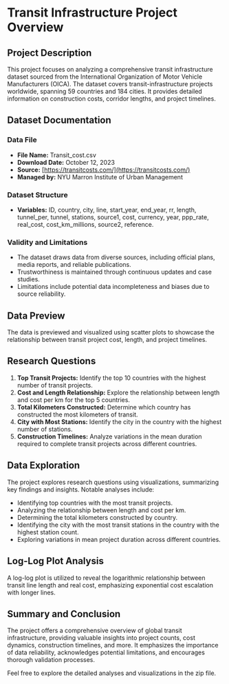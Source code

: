 # Transit Infrastructure Project Overview

## Project Description

This project focuses on analyzing a comprehensive transit infrastructure dataset sourced from the International Organization of Motor Vehicle Manufacturers (OICA). The dataset covers transit-infrastructure projects worldwide, spanning 59 countries and 184 cities. It provides detailed information on construction costs, corridor lengths, and project timelines.

## Dataset Documentation

### Data File
- **File Name:** Transit_cost.csv
- **Download Date:** October 12, 2023
- **Source:** [https://transitcosts.com/](https://transitcosts.com/)
- **Managed by:** NYU Marron Institute of Urban Management

### Dataset Structure
- **Variables:** ID, country, city, line, start_year, end_year, rr, length, tunnel_per, tunnel, stations, source1, cost, currency, year, ppp_rate, real_cost, cost_km_millions, source2, reference.

### Validity and Limitations
- The dataset draws data from diverse sources, including official plans, media reports, and reliable publications.
- Trustworthiness is maintained through continuous updates and case studies.
- Limitations include potential data incompleteness and biases due to source reliability.

## Data Preview

The data is previewed and visualized using scatter plots to showcase the relationship between transit project cost, length, and project timelines.

## Research Questions

1. **Top Transit Projects:** Identify the top 10 countries with the highest number of transit projects.
2. **Cost and Length Relationship:** Explore the relationship between length and cost per km for the top 5 countries.
3. **Total Kilometers Constructed:** Determine which country has constructed the most kilometers of transit.
4. **City with Most Stations:** Identify the city in the country with the highest number of stations.
5. **Construction Timelines:** Analyze variations in the mean duration required to complete transit projects across different countries.

## Data Exploration

The project explores research questions using visualizations, summarizing key findings and insights. Notable analyses include:

- Identifying top countries with the most transit projects.
- Analyzing the relationship between length and cost per km.
- Determining the total kilometers constructed by country.
- Identifying the city with the most transit stations in the country with the highest station count.
- Exploring variations in mean project duration across different countries.

## Log-Log Plot Analysis

A log-log plot is utilized to reveal the logarithmic relationship between transit line length and real cost, emphasizing exponential cost escalation with longer lines.

## Summary and Conclusion

The project offers a comprehensive overview of global transit infrastructure, providing valuable insights into project counts, cost dynamics, construction timelines, and more. It emphasizes the importance of data reliability, acknowledges potential limitations, and encourages thorough validation processes.

Feel free to explore the detailed analyses and visualizations in the zip file.
